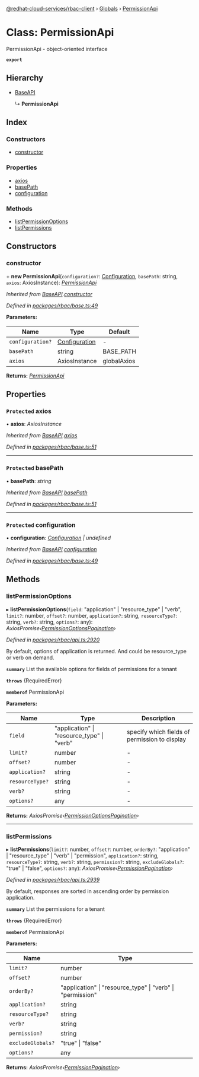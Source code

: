 [@redhat-cloud-services/rbac-client](../README.md) › [Globals](../globals.md) › [PermissionApi](permissionapi.md)

# Class: PermissionApi

PermissionApi - object-oriented interface

**`export`** 

## Hierarchy

* [BaseAPI](baseapi.md)

  ↳ **PermissionApi**

## Index

### Constructors

* [constructor](permissionapi.md#constructor)

### Properties

* [axios](permissionapi.md#protected-axios)
* [basePath](permissionapi.md#protected-basepath)
* [configuration](permissionapi.md#protected-configuration)

### Methods

* [listPermissionOptions](permissionapi.md#listpermissionoptions)
* [listPermissions](permissionapi.md#listpermissions)

## Constructors

###  constructor

\+ **new PermissionApi**(`configuration?`: [Configuration](configuration.md), `basePath`: string, `axios`: AxiosInstance): *[PermissionApi](permissionapi.md)*

*Inherited from [BaseAPI](baseapi.md).[constructor](baseapi.md#constructor)*

*Defined in [packages/rbac/base.ts:49](https://github.com/RedHatInsights/javascript-clients/blob/master/packages/rbac/base.ts#L49)*

**Parameters:**

Name | Type | Default |
------ | ------ | ------ |
`configuration?` | [Configuration](configuration.md) | - |
`basePath` | string | BASE_PATH |
`axios` | AxiosInstance | globalAxios |

**Returns:** *[PermissionApi](permissionapi.md)*

## Properties

### `Protected` axios

• **axios**: *AxiosInstance*

*Inherited from [BaseAPI](baseapi.md).[axios](baseapi.md#protected-axios)*

*Defined in [packages/rbac/base.ts:51](https://github.com/RedHatInsights/javascript-clients/blob/master/packages/rbac/base.ts#L51)*

___

### `Protected` basePath

• **basePath**: *string*

*Inherited from [BaseAPI](baseapi.md).[basePath](baseapi.md#protected-basepath)*

*Defined in [packages/rbac/base.ts:51](https://github.com/RedHatInsights/javascript-clients/blob/master/packages/rbac/base.ts#L51)*

___

### `Protected` configuration

• **configuration**: *[Configuration](configuration.md) | undefined*

*Inherited from [BaseAPI](baseapi.md).[configuration](baseapi.md#protected-configuration)*

*Defined in [packages/rbac/base.ts:49](https://github.com/RedHatInsights/javascript-clients/blob/master/packages/rbac/base.ts#L49)*

## Methods

###  listPermissionOptions

▸ **listPermissionOptions**(`field`: "application" | "resource_type" | "verb", `limit?`: number, `offset?`: number, `application?`: string, `resourceType?`: string, `verb?`: string, `options?`: any): *AxiosPromise‹[PermissionOptionsPagination](../interfaces/permissionoptionspagination.md)›*

*Defined in [packages/rbac/api.ts:2920](https://github.com/RedHatInsights/javascript-clients/blob/master/packages/rbac/api.ts#L2920)*

By default, options of application is returned. And could be resource_type or verb on demand.

**`summary`** List the available options for fields of permissions for a tenant

**`throws`** {RequiredError}

**`memberof`** PermissionApi

**Parameters:**

Name | Type | Description |
------ | ------ | ------ |
`field` | "application" &#124; "resource_type" &#124; "verb" | specify which fields of permission to display |
`limit?` | number | - |
`offset?` | number | - |
`application?` | string | - |
`resourceType?` | string | - |
`verb?` | string | - |
`options?` | any | - |

**Returns:** *AxiosPromise‹[PermissionOptionsPagination](../interfaces/permissionoptionspagination.md)›*

___

###  listPermissions

▸ **listPermissions**(`limit?`: number, `offset?`: number, `orderBy?`: "application" | "resource_type" | "verb" | "permission", `application?`: string, `resourceType?`: string, `verb?`: string, `permission?`: string, `excludeGlobals?`: "true" | "false", `options?`: any): *AxiosPromise‹[PermissionPagination](../interfaces/permissionpagination.md)›*

*Defined in [packages/rbac/api.ts:2939](https://github.com/RedHatInsights/javascript-clients/blob/master/packages/rbac/api.ts#L2939)*

By default, responses are sorted in ascending order by permission application.

**`summary`** List the permissions for a tenant

**`throws`** {RequiredError}

**`memberof`** PermissionApi

**Parameters:**

Name | Type |
------ | ------ |
`limit?` | number |
`offset?` | number |
`orderBy?` | "application" &#124; "resource_type" &#124; "verb" &#124; "permission" |
`application?` | string |
`resourceType?` | string |
`verb?` | string |
`permission?` | string |
`excludeGlobals?` | "true" &#124; "false" |
`options?` | any |

**Returns:** *AxiosPromise‹[PermissionPagination](../interfaces/permissionpagination.md)›*
